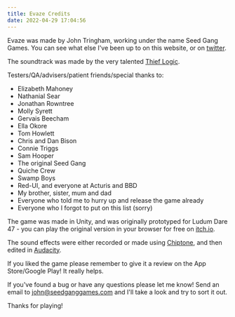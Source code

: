 ```yaml
---
title: Evaze Credits
date: 2022-04-29 17:04:56
---
```


Evaze was made by John Tringham, working under the name Seed Gang Games. You can see what else I've been up to on this website, or on [twitter](https://twitter.com/zappablamma).

The soundtrack was made by the very talented [Thief Logic](https://open.spotify.com/artist/6VlBCFRshx9KBDfYIVz0U6?si=3hh-80KmTo2CSYbJAYhRug).

Testers/QA/advisers/patient friends/special thanks to:
- Elizabeth Mahoney
- Nathanial Sear
- Jonathan Rowntree
- Molly Syrett
- Gervais Beecham
- Ella Okore
- Tom Howlett
- Chris and Dan Bison
- Connie Triggs
- Sam Hooper
- The original Seed Gang
- Quiche Crew 
- Swamp Boys
- Red-UI, and everyone at Acturis and BBD
- My brother, sister, mum and dad
- Everyone who told me to hurry up and release the game already
- Everyone who I forgot to put on this list (sorry)

The game was made in Unity, and was originally prototyped for Ludum Dare 47 - you can play the original version in your browser for free on [itch.io](https://zb.itch.io/evaze).

The sound effects were either recorded or made using [Chiptone](https://sfbgames.itch.io/chiptone), and then edited in [Audacity](https://www.audacityteam.org).

If you liked the game please remember to give it a review on the App Store/Google Play! It really helps.

If you've found a bug or have any questions please let me know! Send an email to <a href="mailto:john@seedganggames.com?subject=Evaze Bug Report">john@seedganggames.com</a> and I'll take a look and try to sort it out.

Thanks for playing!